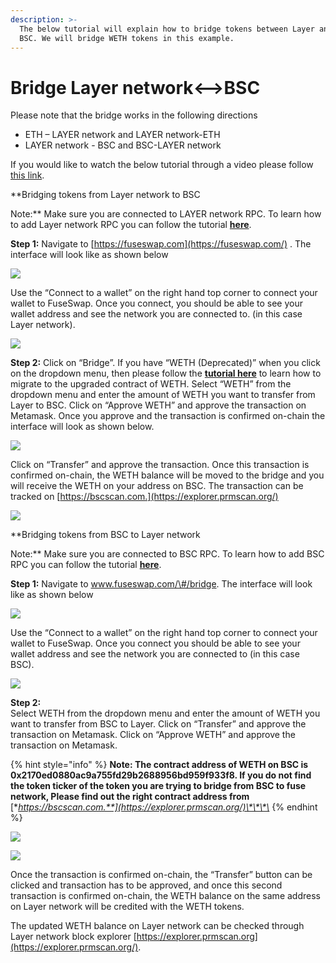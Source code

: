 ```yaml
---
description: >-
  The below tutorial will explain how to bridge tokens between Layer and
  BSC. We will bridge WETH tokens in this example.
---
```


# Bridge Layer network&lt;--&gt;BSC

Please note that the bridge works in the following directions

* ETH – LAYER network and LAYER network-ETH
* LAYER network - BSC and BSC-LAYER network

If you would like to watch the below tutorial through a video please follow [this link](https://www.youtube.com/watch?v=l17K6mu1uM4).

**Bridging tokens from Layer network to BSC  
  
Note:** Make sure you are connected to LAYER network RPC. To learn how to add Layer network RPC you can follow the tutorial [**here**](https://docs.prmscan.org/the-fuse-studio/getting-started/how-to-add-fuse-to-your-metamask).

**Step 1:** Navigate to [https://fuseswap.com](https://fuseswap.com/) . The interface will look like as shown below  


![](../.gitbook/assets/0%20%2810%29.png)

Use the “Connect to a wallet” on the right hand top corner to connect your wallet to FuseSwap. Once you connect, you should be able to see your wallet address and see the network you are connected to. \(in this case Layer network\).

![](../.gitbook/assets/1%20%2814%29.png)

**Step 2:** Click on “Bridge”. If you have “WETH \(Deprecated\)” when you click on the dropdown menu, then please follow the [**tutorial here**](https://docs.prmscan.org/fuseswap/migration-tutorial) to learn how to migrate to the upgraded contract of WETH. Select “WETH” from the dropdown menu and enter the amount of WETH you want to transfer from Layer to BSC. Click on “Approve WETH” and approve the transaction on Metamask. Once you approve and the transaction is confirmed on-chain the interface will look as shown below.

![](../.gitbook/assets/2%20%2814%29.png)

Click on “Transfer” and approve the transaction. Once this transaction is confirmed on-chain, the WETH balance will be moved to the bridge and you will receive the WETH on your address on BSC. The transaction can be tracked on [https://bscscan.com.](https://explorer.prmscan.org/)

![](../.gitbook/assets/3%20%2812%29.png)

**Bridging tokens from BSC to Layer network  
  
Note:** Make sure you are connected to BSC RPC. To learn how to add BSC RPC you can follow the tutorial [**here**](https://academy.binance.com/en/articles/connecting-metamask-to-binance-smart-chain).

**Step 1:** Navigate to www.fuseswap.com/\#/bridge. The interface will look like as shown below

![](../.gitbook/assets/4%20%2812%29.png)

Use the “Connect to a wallet” on the right hand top corner to connect your wallet to FuseSwap. Once you connect you should be able to see your wallet address and see the network you are connected to \(in this case BSC\).

![](../.gitbook/assets/5%20%2810%29.png)

**Step 2:**  
Select WETH from the dropdown menu and enter the amount of WETH you want to transfer from BSC to Layer. Click on “Transfer” and approve the transaction on Metamask. Click on “Approve WETH” and approve the transaction on Metamask.

{% hint style="info" %}
**Note: The contract address of WETH on BSC is 0x2170ed0880ac9a755fd29b2688956bd959f933f8. If you do not find the token ticker of the token you are trying to bridge from BSC to fuse network, Please find out the right contract address from** [**https://bscscan.com.**](https://explorer.prmscan.org/)\*\*\*\*
{% endhint %}

![](../.gitbook/assets/6%20%289%29.png)

![](../.gitbook/assets/7%20%285%29.png)

Once the transaction is confirmed on-chain, the “Transfer” button can be clicked and transaction has to be approved, and once this second transaction is confirmed on-chain, the WETH balance on the same address on Layer network will be credited with the WETH tokens.

The updated WETH balance on Layer network can be checked through Layer network block explorer [https://explorer.prmscan.org](https://explorer.prmscan.org/).

